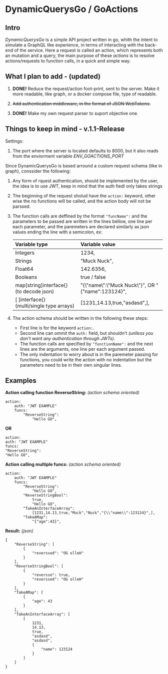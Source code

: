 # DynamicQuerysGo / GoActions

## __Intro__

_DynamicQuerysGo_ is a simple API project written in go, whith the intent to simulate a GraphQL like experience, in terms of interacting with the back-end of the service. Here a request is called an action, which represents both an mutation and a query, the main purpose of these _actions_ is to resolve actions/requests to function calls, in a quick and simple way.

## __What I plan to add__ - (updated)

1. __DONE!__ Reduce the request/action foot-print, sent to the server. Make it more readable, like graph, or a docker compose file, type of readable.

1. ~~Add authentication middleware, in the format of JSON WebTokens.~~

1. __DONE!__ Make my own request parser to suport objective one.

## __Things to keep in mind__ - v.1.1-Release

Settings:

1. The port where the server is located defaults to 8000, but it also reads from the enviorment variable _ENV_GOACTIONS_PORT_

Since DynamicQuerysGo is based arround a custom request schema (like in graph), conssider the following:

1. Any form of rquest authentication, should be implemented by the user, the idea is to use JWT, keep in mind that the auth fiedl only takes strings

1. The beginning of the request sholud have the `action:` keyword, other wise the no functions will be called, and the action body will not be parssed.

1. The function calls are deffined by the format `"funcName":` and the parameters to be passed are written in the lines bellow, one line per each parameter, and the paremeters are declared similarly as json values ending the line with a semicolon, ex:

    | Variable type      | Variable value    |
    | :----------------  | :---------------- |
      Integers           | 1234,
      Strings            | "Muck Nuck",
      Float64            | 142.6356,
      Booleans           | true / false
      map\[string\]interface{} (to decode json) | "{\\"name\\":\\"Muck Nuck\\"}", OR "{"name":123124}",
      \[ \]interface{} (multi/single type arrays)|  \[1231,14.13,true,"asdasd",\],

    
1. The action schema should be written in the following these steps:
    * First line is for the keyword `action:`.
    * Second line can ommit the `auth:` field, but shouldn't _(unlless you don't want any authentication through JWTs)_.
    * The function calls are specified by `"functionName":` and the next lines are the arguments, one line per each argument passed.
    * The only indentation to worry about is in the paremeter passing for functions, you could write the action with no indentation but the parameters need to be in their own singular lines.

## __Examples__

__Action calling function ReverseString:__ _(action schema oriented)_

    action:
        auth: "JWT EXAMPLE"
        funcs:
            "ReverseString":
                "Hello GO",

__OR__

    action:
    auth: "JWT EXAMPLE"
    funcs:
    "ReverseString":
    "Hello GO",

__Action calling multiple funcs:__ _(action schema oriented)_

    action:
        auth: "JWT EXAMPLE"
        funcs:
            "ReverseString":
                "Hello GO",
            "ReverseStringBool":
                true,
                "Hello GO", 
            "TakeAnInterfaceArray":
                [1231,14.13,true,"Muck","Nuck","{\\"name\\":123124}",],
            "TakeAMap":
                "{"age":43}",
__Result:__ _(json)_
    
    {
        "ReverseString": [
            {
                "reverssed": "OG olleH"
            }
        ],
        "ReverseStringBool": [
            {
                "reversse": true,
                "reverssed": "OG olleH"
            }
        ],
        "TakeAMap": [
            {
                "age": 43
            }
        ],
        "TakeAnInterfaceArray": [
            [
                1231,
                14.13,
                true,
                "asdasd",
                "asdasd",
                {
                    "name": 123124
                }
            ]
        ]
    }
    
